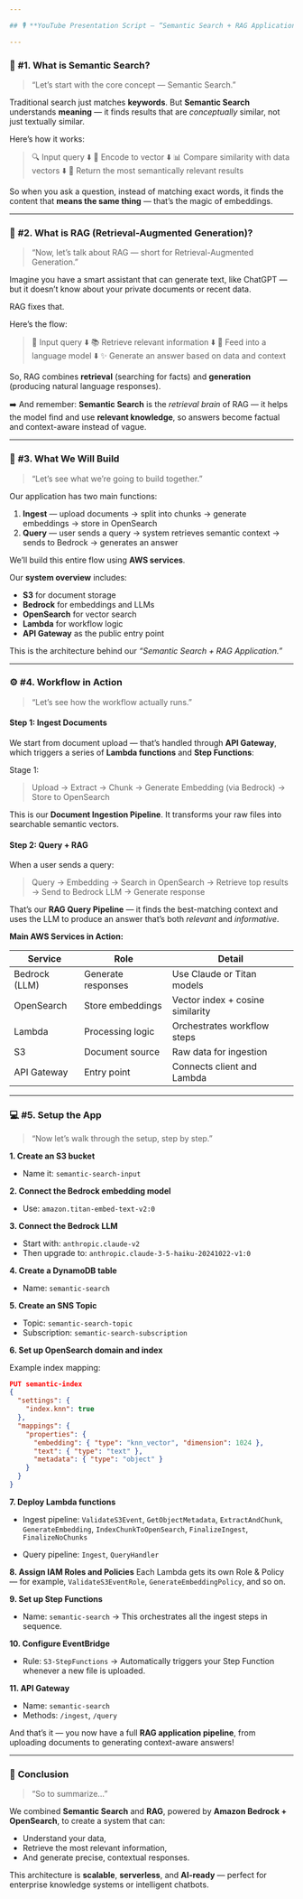 ```yaml
---

## 🎙️ **YouTube Presentation Script — “Semantic Search + RAG Application (Bedrock + OpenSearch)”**

---
```


### 🧩 **#1. What is Semantic Search?**

> “Let’s start with the core concept — Semantic Search.”

Traditional search just matches **keywords**.
But **Semantic Search** understands **meaning** — it finds results that are *conceptually* similar, not just textually similar.

Here’s how it works:

> 🔍 Input query
> ⬇️
> 🧠 Encode to vector
> ⬇️
> 📊 Compare similarity with data vectors
> ⬇️
> 🎯 Return the most semantically relevant results

So when you ask a question, instead of matching exact words, it finds the content that **means the same thing** — that’s the magic of embeddings.

---

### 🧠 **#2. What is RAG (Retrieval-Augmented Generation)?**

> “Now, let’s talk about RAG — short for Retrieval-Augmented Generation.”

Imagine you have a smart assistant that can generate text, like ChatGPT —
but it doesn’t know about your private documents or recent data.

RAG fixes that.

Here’s the flow:

> 💬 Input query
> ⬇️
> 📚 Retrieve relevant information
> ⬇️
> 🧠 Feed into a language model
> ⬇️
> ✨ Generate an answer based on data and context

So, RAG combines **retrieval** (searching for facts)
and **generation** (producing natural language responses).

➡️ And remember: **Semantic Search** is the *retrieval brain* of RAG —
it helps the model find and use **relevant knowledge**,
so answers become factual and context-aware instead of vague.

---

### 🚀 **#3. What We Will Build**

> “Let’s see what we’re going to build together.”

Our application has two main functions:

1. **Ingest** — upload documents → split into chunks → generate embeddings → store in OpenSearch
2. **Query** — user sends a query → system retrieves semantic context → sends to Bedrock → generates an answer

We’ll build this entire flow using **AWS services**.

Our **system overview** includes:

* **S3** for document storage
* **Bedrock** for embeddings and LLMs
* **OpenSearch** for vector search
* **Lambda** for workflow logic
* **API Gateway** as the public entry point

This is the architecture behind our *“Semantic Search + RAG Application.”*

---

### ⚙️ **#4. Workflow in Action**

> “Let’s see how the workflow actually runs.”

#### **Step 1: Ingest Documents**

We start from document upload — that’s handled through **API Gateway**,
which triggers a series of **Lambda functions** and **Step Functions**:

Stage 1:

> Upload → Extract → Chunk → Generate Embedding (via Bedrock) → Store to OpenSearch

This is our **Document Ingestion Pipeline**.
It transforms your raw files into searchable semantic vectors.

#### **Step 2: Query + RAG**

When a user sends a query:

> Query → Embedding → Search in OpenSearch → Retrieve top results → Send to Bedrock LLM → Generate response

That’s our **RAG Query Pipeline** —
it finds the best-matching context and uses the LLM to produce an answer that’s both *relevant* and *informative*.

**Main AWS Services in Action:**

| Service       | Role               | Detail                           |
| ------------- | ------------------ | -------------------------------- |
| Bedrock (LLM) | Generate responses | Use Claude or Titan models       |
| OpenSearch    | Store embeddings   | Vector index + cosine similarity |
| Lambda        | Processing logic   | Orchestrates workflow steps      |
| S3            | Document source    | Raw data for ingestion           |
| API Gateway   | Entry point        | Connects client and Lambda       |

---

### 💻 **#5. Setup the App**

> “Now let’s walk through the setup, step by step.”

**1. Create an S3 bucket**

* Name it: `semantic-search-input`

**2. Connect the Bedrock embedding model**

* Use: `amazon.titan-embed-text-v2:0`

**3. Connect the Bedrock LLM**

* Start with: `anthropic.claude-v2`
* Then upgrade to: `anthropic.claude-3-5-haiku-20241022-v1:0`

**4. Create a DynamoDB table**

* Name: `semantic-search`

**5. Create an SNS Topic**

* Topic: `semantic-search-topic`
* Subscription: `semantic-search-subscription`

**6. Set up OpenSearch domain and index**

Example index mapping:

```json
PUT semantic-index
{
  "settings": {
    "index.knn": true
  },
  "mappings": {
    "properties": {
      "embedding": { "type": "knn_vector", "dimension": 1024 },
      "text": { "type": "text" },
      "metadata": { "type": "object" }
    }
  }
}
```

**7. Deploy Lambda functions**

* Ingest pipeline:
  `ValidateS3Event`, `GetObjectMetadata`, `ExtractAndChunk`,
  `GenerateEmbedding`, `IndexChunkToOpenSearch`,
  `FinalizeIngest`, `FinalizeNoChunks`

* Query pipeline:
  `Ingest`, `QueryHandler`

**8. Assign IAM Roles and Policies**
Each Lambda gets its own Role & Policy —
for example, `ValidateS3EventRole`, `GenerateEmbeddingPolicy`, and so on.

**9. Set up Step Functions**

* Name: `semantic-search`
  → This orchestrates all the ingest steps in sequence.

**10. Configure EventBridge**

* Rule: `S3-StepFunctions`
  → Automatically triggers your Step Function whenever a new file is uploaded.

**11. API Gateway**

* Name: `semantic-search`
* Methods: `/ingest`, `/query`

And that’s it — you now have a full **RAG application pipeline**,
from uploading documents to generating context-aware answers!

---

### 🎯 **Conclusion**

> “So to summarize…”

We combined **Semantic Search** and **RAG**, powered by **Amazon Bedrock + OpenSearch**,
to create a system that can:

* Understand your data,
* Retrieve the most relevant information,
* And generate precise, contextual responses.

This architecture is **scalable**, **serverless**, and **AI-ready** —
perfect for enterprise knowledge systems or intelligent chatbots.

